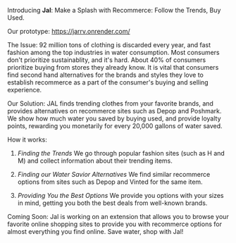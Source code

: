 Introducing **Jal**: Make a Splash with Recommerce: Follow the Trends, Buy Used.

Our prototype: https://jarrv.onrender.com/

The Issue:
92 million tons of clothing is discarded every year, and fast fashion among the top industries in water consumption.  Most consumers don't prioritize sustainablity, and it's hard. About 40% of consumers prioritize buying from stores they already know. It is vital that consumers find second hand alternatives for the brands and styles they love to establish recommerce as a part of the consumer's buying and selling experience. 

Our Solution:
JAL finds trending clothes from your favorite brands, and provides alternatives on recommerce sites such as Depop and Poshmark. We show how much water you saved by buying used, and provide loyalty points, rewarding you monetarily for every 20,000 gallons of water saved. 

How it works:
1. *Finding the Trends*
We go through popular fashion sites (such as H and M) and collect information about their trending items.

2. *Finding our Water Savior Alternatives*
We find similar recommerce options from sites such as Depop and Vinted for the same item.

3. *Providing You the Best Options*
We provide you options with your sizes in mind, getting you both the best deals from well-known brands.

Coming Soon:
Jal is working on an extension that allows you to browse your favorite online shopping sites to provide you with recommerce options for almost everything you find online. Save water, shop with Jal!

